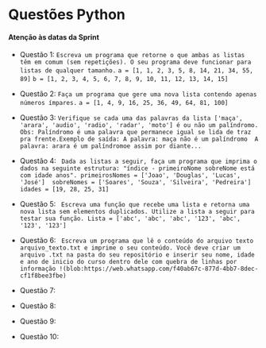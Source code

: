 # Questões Python #
#### Atenção às datas da Sprint ####

* Questão 1: 
```Escreva um programa que retorne o que ambas as listas têm em comum (sem repetições). O seu programa deve funcionar para listas de qualquer tamanho.```
```a = [1, 1, 2, 3, 5, 8, 14, 21, 34, 55, 89]```
```b = [1, 2, 3, 4, 5, 6, 7, 8, 9, 10, 11, 12, 13, 14, 15]```

* Questão 2: 
```Faça um programa que gere uma nova lista contendo apenas números ímpares.```
```a = [1, 4, 9, 16, 25, 36, 49, 64, 81, 100]```

* Questão 3: 
```Verifique se cada uma das palavras da lista ['maça', 'arara', 'audio', 'radio', 'radar', 'moto'] é ou não um palíndromo. Obs: Palíndromo é uma palavra que permanece igual se lida de traz pra frente.Exemplo de saída: A palavra: maça não é um palíndromo  A palavra: arara é um palíndromoe assim por diante...```

* Questão 4:
``` Dada as listas a seguir, faça um programa que imprima o dados na seguinte estrutura: "índice - primeiroNome sobreNome está com idade anos". primeirosNomes = ['Joao', 'Douglas', 'Lucas', 'José']  sobreNomes = ['Soares', 'Souza', 'Silveira', 'Pedreira'] idades = [19, 28, 25, 31]```

* Questão 5:
``` Escreva uma função que recebe uma lista e retorna uma nova lista sem elementos duplicados. Utilize a lista a seguir para testar sua função. Lista = ['abc', 'abc', 'abc', '123', 'abc', '123', '123']```

* Questão 6:
``` Escreva um programa que lê o conteúdo do arquivo texto arquivo_texto.txt e imprime o seu conteúdo. Você deve criar um arquivo .txt na pasta do seu repositório e inserir seu nome, idade e ano de inicio do curso dentro dele com quebra de linhas por informação !(blob:https://web.whatsapp.com/f40ab67c-877d-4bb7-8dec-cf1f8bee3fbe)```
* Questão 7:
* Questão 8:
* Questão 9:
* Questão 10: